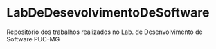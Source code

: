 # LabDeDesevolvimentoDeSoftware
Repositório dos trabalhos realizados no Lab. de Desenvolvimento de Software PUC-MG

